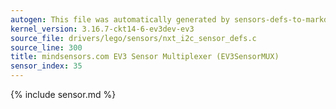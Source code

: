 ```yaml
---
autogen: This file was automatically generated by sensors-defs-to-markdown.py
kernel_version: 3.16.7-ckt14-6-ev3dev-ev3
source_file: drivers/lego/sensors/nxt_i2c_sensor_defs.c
source_line: 300
title: mindsensors.com EV3 Sensor Multiplexer (EV3SensorMUX)
sensor_index: 35
---
```


{% include sensor.md %}

